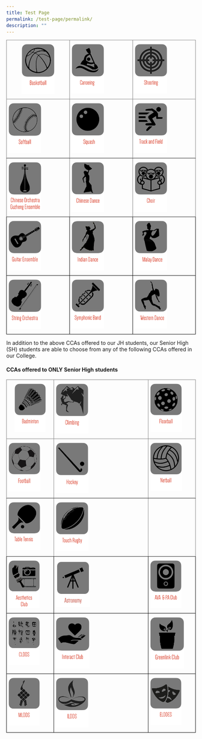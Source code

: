 ```yaml
---
title: Test Page
permalink: /test-page/permalink/
description: ""
---
```


 

<style type="text/css">
.tg  {border-collapse:collapse;border-spacing:0;}
.tg td{border-color:black;border-style:solid;border-width:1px;font-family:Arial, sans-serif;font-size:14px;
  overflow:hidden;padding:10px 5px;word-break:normal;}
.tg th{border-color:black;border-style:solid;border-width:1px;font-family:Arial, sans-serif;font-size:14px;
  font-weight:normal;overflow:hidden;padding:10px 5px;word-break:normal;}
.tg .tg-c3ow{border-color:inherit;text-align:center;vertical-align:top}
.tg .tg-0pky{border-color:inherit;text-align:left;vertical-align:top}
.tg .tg-0lax{text-align:left;vertical-align:top}
</style>
<table class="tg">
<thead>
  <tr>
    <th class="tg-c3ow"><a href="https://moe-nationaljc-staging.netlify.app/co-curricular-activities/ccas-offered-to-both-jh-and-sh/basketball"><img style="width:55%" src="/images/c1.png"></a></th>
    <th class="tg-0pky"><a href="https://moe-nationaljc-staging.netlify.app/co-curricular-activities/ccas-offered-to-both-jh-and-sh/canoeing-and-dragon-boating"><img style="width:55%" src="/images/c2.png"></a></th>
    <th class="tg-0pky"><a href="https://moe-nationaljc-staging.netlify.app/co-curricular-activities/ccas-offered-to-both-jh-and-sh/shooting-club"><img style="width:55%" src="/images/c3.png"></a></th>
  </tr>
</thead>
<tbody>
  <tr>
    <td class="tg-0pky"><a href="https://moe-nationaljc-staging.netlify.app/co-curricular-activities/ccas-offered-to-both-jh-and-sh/softball"><img style="width:55%" src="/images/c4.png"></a></td>
    <td class="tg-0pky"><a href="https://moe-nationaljc-staging.netlify.app/co-curricular-activities/ccas-offered-to-both-jh-and-sh/squash"><img style="width:55%" src="/images/c5.png"></a></td>
    <td class="tg-0pky"><a href="https://moe-nationaljc-staging.netlify.app/co-curricular-activities/ccas-offered-to-both-jh-and-sh/track-and-field-and-cross-country"><img style="width:55%" src="/images/c6.png"></a></td>
  </tr>
  <tr>
    <td class="tg-0pky"><a href="https://moe-nationaljc-staging.netlify.app/co-curricular-activities/ccas-offered-to-both-jh-and-sh/co-and-ge"><img style="width:55%" src="/images/c7.png"></a></td>
    <td class="tg-0pky"><a href="https://moe-nationaljc-staging.netlify.app/co-curricular-activities/clubs-and-societies/chinese-dance"><img style="width:55%" src="/images/c8.png"></a></td>
		 <td class="tg-0pky"> <a href="https://moe-nationaljc-staging.netlify.app/co-curricular-activities/clubs-and-societies/choir"><img style="width:55%" src="/images/c9.png"></a></td>
  </tr>
  <tr>
    <td class="tg-0lax"><a href="https://moe-nationaljc-staging.netlify.app/co-curricular-activities/clubs-and-societies/guitar-ensemble"><img style="width:55%" src="/images/c10.png"></a></td>
    <td class="tg-0lax"><a href="https://moe-nationaljc-staging.netlify.app/co-curricular-activities/clubs-and-societies/indian-dance"><img style="width:55%" src="/images/c11.png"></a></td>
    <td class="tg-0lax"><a href="https://moe-nationaljc-staging.netlify.app/co-curricular-activities/clubs-and-societies/malay-dance"><img style="width:55%" src="/images/c12.png"></a></td>
  </tr>
  <tr>
    <td class="tg-0lax"><a href="https://moe-nationaljc-staging.netlify.app/co-curricular-activities/clubs-and-societies/string-orchestra"><img style="width:55%" src="/images/c13.png"></a></td>
    <td class="tg-0lax"><a href="https://moe-nationaljc-staging.netlify.app/co-curricular-activities/clubs-and-societies/symphonic-band"><img style="width:55%" src="/images/c14.png"></a></td>
    <td class="tg-0lax"><a href="https://moe-nationaljc-staging.netlify.app/co-curricular-activities/clubs-and-societies/western-dance"><img style="width:55%" src="/images/c15.png"></a></td>
  </tr>
</tbody>
</table>

 
 In addition to the above CCAs offered to our JH students, our Senior High (SH) students are able to choose from any of the following CCAs offered in our College.

#### CCAs offered to ONLY Senior High students


<style type="text/css">
.tg  {border-collapse:collapse;border-spacing:0;}
.tg td{border-color:black;border-style:solid;border-width:1px;font-family:Arial, sans-serif;font-size:14px;
  overflow:hidden;padding:10px 5px;word-break:normal;}
.tg th{border-color:black;border-style:solid;border-width:1px;font-family:Arial, sans-serif;font-size:14px;
  font-weight:normal;overflow:hidden;padding:10px 5px;word-break:normal;}
.tg .tg-c3ow{border-color:inherit;text-align:center;vertical-align:top}
.tg .tg-0pky{border-color:inherit;text-align:left;vertical-align:top}
.tg .tg-0lax{text-align:left;vertical-align:top}
</style>
<table class="tg">
<thead>
  <tr>
    <th class="tg-c3ow"><a href="https://moe-nationaljc-staging.netlify.app/co-curricular-activities/clubs-and-societies/badminton"><img style="width:73%" src="/images/c16.png"></a></th>
    <th class="tg-0pky"><a href="https://moe-nationaljc-staging.netlify.app/co-curricular-activities/clubs-and-societies/climbing"><img style="width:36%" src="/images/c17.png"></a></th>
    <th class="tg-0pky"><a href="https://moe-nationaljc-staging.netlify.app/co-curricular-activities/clubs-and-societies/floorball"><img style="width:73%" src="/images/c18.png"></a></th>
  </tr>
</thead>
<tbody>
  <tr>
    <td class="tg-0pky"><a href="https://moe-nationaljc-staging.netlify.app/co-curricular-activities/clubs-and-societies/football"><img style="width:73%" src="/images/c19.png"></a></td>
    <td class="tg-0pky"><a href="https://moe-nationaljc-staging.netlify.app/co-curricular-activities/clubs-and-societies/hockey"><img style="width:36%" src="/images/c20.png"></a></td>
    <td class="tg-0pky"><a href="https://moe-nationaljc-staging.netlify.app/co-curricular-activities/clubs-and-societies/netball"><img style="width:73%" src="/images/c21.png"></a></td>
  </tr>
  <tr>
    <td class="tg-0pky"><a href="https://moe-nationaljc-staging.netlify.app/co-curricular-activities/clubs-and-societies/table-tennis"><img style="width:73%" src="/images/c22.png"></a></td>
    <td class="tg-0pky"><a href="https://moe-nationaljc-staging.netlify.app/co-curricular-activities/clubs-and-societies/touch-rugby"><img style="width:36%" src="/images/c23.png"></a></td>
		 <td class="tg-0pky"></td>
  </tr>
  <tr>
    <td class="tg-0lax"><a href="https://moe-nationaljc-staging.netlify.app/co-curricular-activities/Clubs-and-Societies/aesthetics-club/"><img style="width:72%" src="/images/c24.png"></a></td>
    <td class="tg-0lax"><a href="https://moe-nationaljc-staging.netlify.app/co-curricular-activities/clubs-and-societies/astronomy-club"><img style="width:38%" src="/images/astro%20logo.jpeg"></a></td>
    <td class="tg-0lax"><a href="https://moe-nationaljc-staging.netlify.app/co-curricular-activities/clubs-and-societies/ava-and-pa-club"><img style="width:72%" src="/images/c26.png"></a></td>
  </tr>
  <tr>
    <td class="tg-0lax"><a href="https://moe-nationaljc-staging.netlify.app/co-curricular-activities/clubs-and-societies/cldds"><img style="width:72%" src="/images/c27.png"></a></td>
    <td class="tg-0lax"><a href="https://moe-nationaljc-staging.netlify.app/co-curricular-activities/clubs-and-societies/interact-club"><img style="width:37%" src="/images/c28.png"></a></td>
    <td class="tg-0lax"><a href="https://moe-nationaljc-staging.netlify.app/co-curricular-activities/clubs-and-societies/greenlink-club"><img style="width:78%" src="/images/c33.png"></a></td>
  </tr>
  <tr>
    <td class="tg-0lax"><a href="https://moe-nationaljc-staging.netlify.app/co-curricular-activities/clubs-and-societies/malay-cultural-society"><img style="width:72%" src="/images/c30.png"></a></td>
    <td class="tg-0lax"><a href="https://moe-nationaljc-staging.netlify.app/co-curricular-activities/clubs-and-societies/ildds"><img style="width:36%" src="/images/c31.png"></a></td>
    <td class="tg-0lax"><a href="https://moe-nationaljc-staging.netlify.app/co-curricular-activities/clubs-and-societies/elddes"><img style="width:72%" src="/images/c32.png"></a></td>
  </tr>
</tbody>
</table>